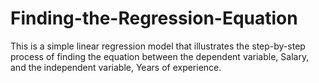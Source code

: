 # Finding-the-Regression-Equation
This is a simple linear regression model that illustrates the step-by-step process of finding the equation between the dependent variable, Salary, and the independent variable, Years of experience.
